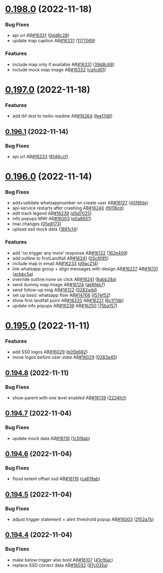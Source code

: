 # [0.198.0](https://github.com/rodekruis/IBF-system/compare/v0.197.0...v0.198.0) (2022-11-18)


### Bug Fixes

* api url AB[#16331](https://github.com/rodekruis/IBF-system/issues/16331) ([0dd8c28](https://github.com/rodekruis/IBF-system/commit/0dd8c2870f5747bef6f65d35664c85f7ec0452a2))
* update map caption AB[#16331](https://github.com/rodekruis/IBF-system/issues/16331) ([1177069](https://github.com/rodekruis/IBF-system/commit/1177069848dc42a603c889b1759a884c15399601))


### Features

* include map only if available AB[#16331](https://github.com/rodekruis/IBF-system/issues/16331) ([39d8c68](https://github.com/rodekruis/IBF-system/commit/39d8c683e8d68b47325222fa1149896608af6033))
* include mock map image AB[#16332](https://github.com/rodekruis/IBF-system/issues/16332) ([cafcd01](https://github.com/rodekruis/IBF-system/commit/cafcd01b0d01fe3b0f021452047f8008483e16ba))



# [0.197.0](https://github.com/rodekruis/IBF-system/compare/v0.196.1...v0.197.0) (2022-11-18)


### Features

* add ibf-test to twilio readme AB[#16264](https://github.com/rodekruis/IBF-system/issues/16264) ([fee17d8](https://github.com/rodekruis/IBF-system/commit/fee17d8feceb277c54b3659df05195083109d4f5))



## [0.196.1](https://github.com/rodekruis/IBF-system/compare/v0.196.0...v0.196.1) (2022-11-14)


### Bug Fixes

* api url AB[#16233](https://github.com/rodekruis/IBF-system/issues/16233) ([8146ccf](https://github.com/rodekruis/IBF-system/commit/8146ccf86a2f692f29251252e0c6b5186b306ed8))



# [0.196.0](https://github.com/rodekruis/IBF-system/compare/v0.195.0...v0.196.0) (2022-11-14)


### Bug Fixes

* add+validate whatsappnumber on create user AB[#16127](https://github.com/rodekruis/IBF-system/issues/16127) ([45f8fde](https://github.com/rodekruis/IBF-system/commit/45f8fdea5def1a0b07c687c30e78aa02e7cead70))
* api-service restarts after crashing AB[#16240](https://github.com/rodekruis/IBF-system/issues/16240) ([fb116cd](https://github.com/rodekruis/IBF-system/commit/fb116cdf71038e3958f8b9434452b7d8d4cbe91c))
* edit track legend AB[#16239](https://github.com/rodekruis/IBF-system/issues/16239) ([d5d7025](https://github.com/rodekruis/IBF-system/commit/d5d70258f05a09d527023602915e4855717149f4))
* info popups MWI AB[#16003](https://github.com/rodekruis/IBF-system/issues/16003) ([e0a8851](https://github.com/rodekruis/IBF-system/commit/e0a885165213a0135c88caebc7239b23bca49ad1))
* mwi changes ([05e8173](https://github.com/rodekruis/IBF-system/commit/05e81730f37c3971ba8e9ad8112c00837b021076))
* upload ssd mock data ([1891c14](https://github.com/rodekruis/IBF-system/commit/1891c141ca6f0bc93c809666cb94704a14b4cb57))


### Features

* add 'no trigger any more' response AB[#16122](https://github.com/rodekruis/IBF-system/issues/16122) ([162e409](https://github.com/rodekruis/IBF-system/commit/162e40912e456910029c8bcb0116d38f531c39b2))
* add outline to firstLandfall AB[#16241](https://github.com/rodekruis/IBF-system/issues/16241) ([05c6f95](https://github.com/rodekruis/IBF-system/commit/05c6f95d7431d8bed1e7fd51a59a1a28ff9cd918))
* include map in email AB[#16233](https://github.com/rodekruis/IBF-system/issues/16233) ([d9ac214](https://github.com/rodekruis/IBF-system/commit/d9ac214a4cc565893756283039f5bc8b9f8a2f81))
* link whatsapp group + align messages with design AB[#16227](https://github.com/rodekruis/IBF-system/issues/16227) AB[#16131](https://github.com/rodekruis/IBF-system/issues/16131) ([acbbc5a](https://github.com/rodekruis/IBF-system/commit/acbbc5a2dd0f3eff985e241da2151cf77acade49))
* override outline:none on click AB[#16241](https://github.com/rodekruis/IBF-system/issues/16241) ([8abb28a](https://github.com/rodekruis/IBF-system/commit/8abb28a38da2ca98f61b4e2157fe3fd328f4942c))
* send dummy map image AB[#16124](https://github.com/rodekruis/IBF-system/issues/16124) ([ab6feb7](https://github.com/rodekruis/IBF-system/commit/ab6feb7afe61899ef9b7970570b823e421ead515))
* send follow-up msg AB[#16122](https://github.com/rodekruis/IBF-system/issues/16122) ([0282add](https://github.com/rodekruis/IBF-system/commit/0282add790f04d3c803b868e2a8cefcaa7c1e5bf))
* set up basic whatsapp flow AB[#14766](https://github.com/rodekruis/IBF-system/issues/14766) ([f57ef52](https://github.com/rodekruis/IBF-system/commit/f57ef526bcc3c833831832a75d9bd56d0511fb92))
* show first landfall point AB[#16220](https://github.com/rodekruis/IBF-system/issues/16220) AB[#16221](https://github.com/rodekruis/IBF-system/issues/16221) ([6c1f7db](https://github.com/rodekruis/IBF-system/commit/6c1f7dbeb92fb6c4f5de422f85d76a7a326023f6))
* update info popups AB[#16239](https://github.com/rodekruis/IBF-system/issues/16239) AB[#16250](https://github.com/rodekruis/IBF-system/issues/16250) ([75ba157](https://github.com/rodekruis/IBF-system/commit/75ba157b21cc9553e0f50cf2c7e102b8f4436aae))



# [0.195.0](https://github.com/rodekruis/IBF-system/compare/v0.194.8...v0.195.0) (2022-11-11)


### Features

* add SSD logos AB[#16029](https://github.com/rodekruis/IBF-system/issues/16029) ([b05b682](https://github.com/rodekruis/IBF-system/commit/b05b68235f10869c08bd764dc1a78244861fa853))
* move logos before user state AB[#16029](https://github.com/rodekruis/IBF-system/issues/16029) ([0283a45](https://github.com/rodekruis/IBF-system/commit/0283a4587719ed03f0041ff1aa466a6ee650a406))



## [0.194.8](https://github.com/rodekruis/IBF-system/compare/v0.194.7...v0.194.8) (2022-11-11)


### Bug Fixes

* show parent with one level enabled AB[#16139](https://github.com/rodekruis/IBF-system/issues/16139) ([2224fcf](https://github.com/rodekruis/IBF-system/commit/2224fcfb977b1254a916a45823d2ffdeac673ba4))



## [0.194.7](https://github.com/rodekruis/IBF-system/compare/v0.194.6...v0.194.7) (2022-11-04)


### Bug Fixes

* update mock data AB[#16118](https://github.com/rodekruis/IBF-system/issues/16118) ([1c5f8ab](https://github.com/rodekruis/IBF-system/commit/1c5f8ab067e8450e76809be3fbb5fc71bf031c7b))



## [0.194.6](https://github.com/rodekruis/IBF-system/compare/v0.194.5...v0.194.6) (2022-11-04)


### Bug Fixes

* flood extent offset ssd AB[#16116](https://github.com/rodekruis/IBF-system/issues/16116) ([ca819ab](https://github.com/rodekruis/IBF-system/commit/ca819abea459483fff21798d97af83548e7e6b0d))



## [0.194.5](https://github.com/rodekruis/IBF-system/compare/v0.194.4...v0.194.5) (2022-11-04)


### Bug Fixes

* adjust trigger statement + alert threshold popup AB[#16003](https://github.com/rodekruis/IBF-system/issues/16003) ([2f52a7b](https://github.com/rodekruis/IBF-system/commit/2f52a7bc8b06746c9e3d23335ea8601d10a085dd))



## [0.194.4](https://github.com/rodekruis/IBF-system/compare/v0.194.3...v0.194.4) (2022-11-04)


### Bug Fixes

* make below trigger also bold AB[#16107](https://github.com/rodekruis/IBF-system/issues/16107) ([41cf6ac](https://github.com/rodekruis/IBF-system/commit/41cf6ac033f64237516ad9d9613ada657db4245e))
* replace SSD  correct data AB[#16032](https://github.com/rodekruis/IBF-system/issues/16032) ([97c035a](https://github.com/rodekruis/IBF-system/commit/97c035af6e43c0664aaa9757be72a62ef7cdf8b3))



